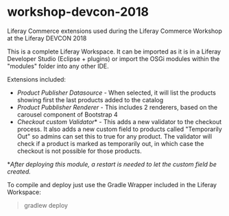 # workshop-devcon-2018
Liferay Commerce extensions used during the Liferay Commerce Workshop at the Liferay DEVCON 2018

This is a complete Liferay Workspace. It can be imported as it is in a Liferay Developer Studio (Eclipse + plugins) or import the OSGi modules within the "modules" folder into any other IDE.

Extensions included:
- _Product Publisher Datasource_ - When selected, it will list the products showing first the last products added to the catalog
- _Product Pubblisher Renderer_ - This includes 2 renderers, based on the carousel component of Bootstrap 4
- _Checkout custom Validator_* - This adds a new validator to the checkout process. It also adds a new custom field to products called "Temporarily Out" so admins can set this to true for any product. The validator will check if a product is marked as temporarily out, in which case the checkout is not possible for those products.

*_After deploying this module, a restart is needed to let the custom field be created._

To compile and deploy just use the Gradle Wrapper included in the Liferay Workspace:
>gradlew deploy
